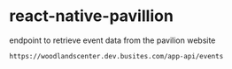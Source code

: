 # react-native-pavillion

 endpoint to retrieve event data from the pavilion website 

```https://woodlandscenter.dev.busites.com/app-api/events```
